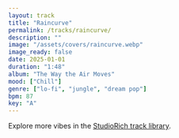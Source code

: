 ```yaml
---
layout: track
title: "Raincurve"
permalink: /tracks/raincurve/
description: ""
image: "/assets/covers/raincurve.webp"
image_ready: false
date: 2025-01-01
duration: "1:48"
album: "The Way the Air Moves"
mood: ["Chill"]
genre: ["lo-fi", "jungle", "dream pop"]
bpm: 87
key: "A"
---
```


Explore more vibes in the [StudioRich track library](/tracks/).
